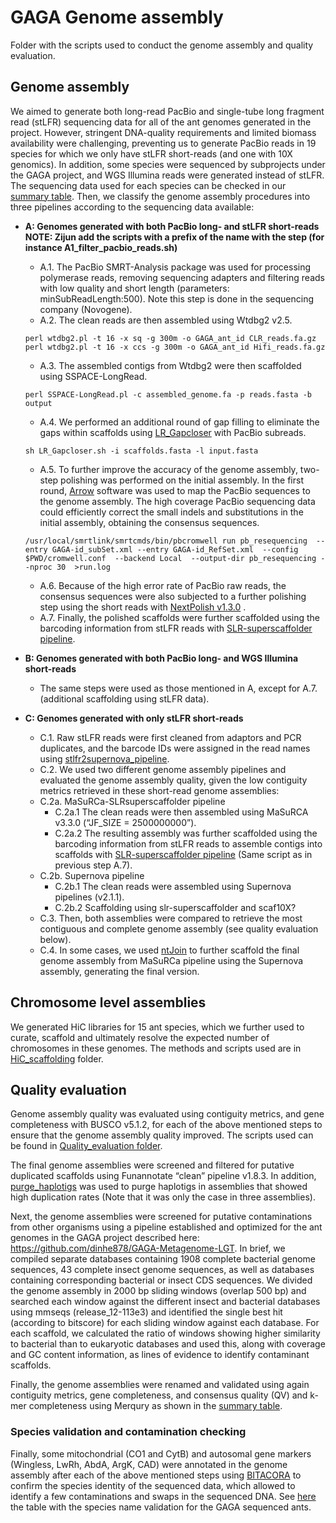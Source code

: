 # GAGA Genome assembly
Folder with the scripts used to conduct the genome assembly and quality evaluation.

## Genome assembly
We aimed to generate both long-read PacBio and single-tube long fragment read (stLFR) sequencing data for all of the ant genomes generated in the project. However, stringent DNA-quality requirements and limited biomass availability were challenging, preventing us to generate PacBio reads in 19 species for which we only have stLFR short-reads (and one with 10X genomics). In addition, some species were sequenced by subprojects under the GAGA project, and WGS Illumina reads were generated instead of stLFR. The sequencing data used for each species can be checked in our [summary table](GAGA_genome_stats.xlsx). Then, we classify the genome assembly procedures into three pipelines according to the sequencing data available:  

- **A: Genomes generated with both PacBio long- and stLFR short-reads NOTE: Zijun add the scripts with a prefix of the name with the step (for instance A1_filter_pacbio_reads.sh)**
   - A.1. The PacBio SMRT-Analysis package was used for processing polymerase reads, removing sequencing adapters and filtering reads with low quality and short length (parameters: minSubReadLength:500). Note this step is done in the sequencing company (Novogene). 
   - A.2. The clean reads are then assembled using Wtdbg2 v2.5.
   ```
   perl wtdbg2.pl -t 16 -x sq -g 300m -o GAGA_ant_id CLR_reads.fa.gz
   perl wtdbg2.pl -t 16 -x ccs -g 300m -o GAGA_ant_id Hifi_reads.fa.gz
   ```
   - A.3. The assembled contigs from Wtdbg2 were then scaffolded using SSPACE-LongRead. 
   ```
   perl SSPACE-LongRead.pl -c assembled_genome.fa -p reads.fasta -b output
   ```
   - A.4. We performed an additional round of gap filling to eliminate the gaps within scaffolds using [LR_Gapcloser](https://github.com/CAFS-bioinformatics/LR_Gapcloser) with PacBio subreads.
   ```
   sh LR_Gapcloser.sh -i scaffolds.fasta -l input.fasta
   ```
   - A.5. To further improve the accuracy of the genome assembly, two-step polishing was performed on the initial assembly. In the first round, [Arrow](https://github.com/skoren/ArrowGrid) software was used to map the PacBio sequences to the genome assembly. The high coverage PacBio sequencing data could efficiently correct the small indels and substitutions in the initial assembly, obtaining the consensus sequences.
   ```
   /usr/local/smrtlink/smrtcmds/bin/pbcromwell run pb_resequencing  --entry GAGA-id_subSet.xml --entry GAGA-id_RefSet.xml  --config $PWD/cromwell.conf  --backend Local  --output-dir pb_resequencing --nproc 30  >run.log
   ```
   - A.6. Because of the high error rate of PacBio raw reads, the consensus sequences were also subjected to a further polishing step using the short reads with [NextPolish v1.3.0](https://github.com/Nextomics/NextPolish) . 
   - A.7. Finally, the polished scaffolds were further scaffolded using the barcoding information from stLFR reads with [SLR-superscaffolder pipeline](https://github.com/BGI-Qingdao/SLR-superscaffolder).


- **B: Genomes generated with both PacBio long- and WGS Illumina short-reads**
   - The same steps were used as those mentioned in A, except for A.7. (additional scaffolding using stLFR data).

- **C: Genomes generated with only stLFR short-reads**
   - C.1. Raw stLFR reads were first cleaned from adaptors and PCR duplicates, and the barcode IDs were assigned in the read names using [stlfr2supernova_pipeline](https://github.com/BGI-Qingdao/stlfr2supernova_pipeline). 
   - C.2. We used two different genome assembly pipelines and evaluated the genome assembly quality, given the low contiguity metrics retrieved in these short-read genome assemblies:
   - C.2a. MaSuRCa-SLRsuperscaffolder pipeline
      - C.2a.1 The clean reads were then assembled using MaSuRCA v3.3.0 (“JF_SIZE = 2500000000”). 
      - C.2a.2 The resulting assembly was further scaffolded using the barcoding information from stLFR reads to assemble contigs into scaffolds with [SLR-superscaffolder pipeline](https://github.com/BGI-Qingdao/SLR-superscaffolder) (Same script as in previous step A.7). 
   - C.2b. Supernova pipeline
      - C.2b.1 The clean reads were assembled using Supernova pipelines (v2.1.1).
      - C.2b.2 Scaffolding using slr-superscaffolder and scaf10X?
   - C.3. Then, both assemblies were compared to retrieve the most contiguous and complete genome assembly (see quality evaluation below).
   - C.4. In some cases, we used [ntJoin](https://github.com/bcgsc/ntJoin) to further scaffold the final genome assembly from MaSuRCa pipeline using the Supernova assembly, generating the final version. 


## Chromosome level assemblies
We generated HiC libraries for 15 ant species, which we further used to curate, scaffold and ultimately resolve the expected number of chromosomes in these genomes. The methods and scripts used are in [HiC_scaffolding](HiC_scaffolding) folder.


## Quality evaluation
Genome assembly quality was evaluated using contiguity metrics, and gene completeness with BUSCO v5.1.2, for each of the above mentioned steps to ensure that the genome assembly quality improved. The scripts used can be found in [Quality_evaluation folder](Quality_evaluation). 

The final genome assemblies were screened and filtered for putative duplicated scaffolds using Funannotate “clean” pipeline v1.8.3. In addition, [purge_haplotigs](https://bitbucket.org/mroachawri/purge_haplotigs/src/master/) was used to purge haplotigs in assemblies that showed high duplication rates (Note that it was only the case in three assemblies). 

Next, the genome assemblies were screened for putative contaminations from other organisms using a pipeline established and optimized for the ant genomes in the GAGA project described here: https://github.com/dinhe878/GAGA-Metagenome-LGT.  In brief, we compiled separate databases containing 1908 complete bacterial genome sequences, 43 complete insect genome sequences, as well as databases containing corresponding bacterial or insect CDS sequences. We divided the genome assembly in 2000 bp sliding windows (overlap 500 bp) and searched each window against the different insect and bacterial databases using mmseqs (release_12-113e3) and identified the single best hit (according to bitscore) for each sliding window against each database. For each scaffold, we calculated the ratio of windows showing higher similarity to bacterial than to eukaryotic databases and used this, along with coverage and GC content information, as lines of evidence to identify contaminant scaffolds.

Finally, the genome assemblies were renamed and validated using again contiguity metrics, gene completeness, and consensus quality (QV) and k-mer completeness using Merqury as shown in the [summary table](GAGA_genome_stats.xlsx). 


### Species validation and contamination checking

Finally, some mitochondrial (CO1 and CytB) and autosomal gene markers (Wingless, LwRh, AbdA, ArgK, CAD) were annotated in the genome assembly after each of the above mentioned steps using [BITACORA](https://github.com/molevol-ub/bitacora) to confirm the species identity of the sequenced data, which allowed to identify a few contaminations and swaps in the sequenced DNA. See [here](Species_barcoding/GAGA_barcoding_species_confirmation.xlsx) the table with the species name validation for the GAGA sequenced ants.



